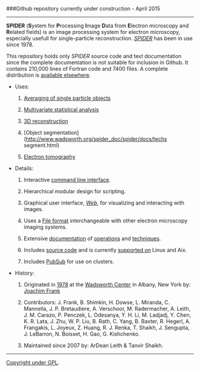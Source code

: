 ###Github repository currently under construction - April 2015

-------------------------------------------------------

**SPIDER**  (**S**ystem for **P**rocessing **I**mage **D**ata from **E**lectron microscopy and **R**elated fields) 
is an image processing system for electron microscopy, especially usefull for single-particle reconstruction. 
[*SPIDER*](http://www.wadsworth.org/spider_doc/spider/docs/spider.html) has been in use since 1978. 
  
This repository holds only *SPIDER* source code and text documentation since the 
complete documentation is not suitable for inclusion in Github. 
It contains 210,000 lines of Fortran code and 7400 files. 
A complete distribution is 
[available elsewhere](http://www.wadsworth.org/spider_doc/spider/docs/spi-register.html). 


* Uses:
               
   1.  [Averaging of single particle objects](http://www.wadsworth.org/spider_doc/spider/docs/philosophy.html) 
  
   2.  [Multivariate statistical analysis](http://www.wadsworth.org/spider_doc/spider/docs/techs/MSA/index.html)
  
   3.  [3D reconstruction](http://www.wadsworth.org/spider_doc/spider/docs/strategies.html)

   4.  [Object segmentation](http://www.wadsworth.org/spider_doc/spider/docs/techs segment.html)   

   5.  [Electron tomography](http://www.wadsworth.org/spider_doc/spider/docs/techs/lgstr/tomo/tomo.html)
   
        
* Details:
               
   1.   Interactive [command line interface](http://www.wadsworth.org/spider_doc/spider/docs/user_doc.html).  

   2.   Hierarchical modular design for scripting.  

   3.   Graphical user interface, [*Web*](http://www.wadsworth.org/spider_doc/web/docs/web.html), for 
        visualizing and interacting with images.  

   4.   Uses a [File format](http://www.wadsworth.org/spider_doc/spider/docs/image_doc.html) interchangeable with other electron microscopy imaging systems.  

   5.   Extensive [documentation](http://www.wadsworth.org/spider_doc/spider/docs/documents.html) of 
                  [operations](http://www.wadsworth.org/spider_doc/spider/docss/operations_doc.html) and
                  [techniques](http://www.wadsworth.org/spider_doc/spider/docs/techniques.html).  
                  

   6.   Includes [source code](http://www.wadsworth.org/spider_doc/spider/src) and is currently [supported on](http://www.wadsworth.org/spider_doc/spider/docs/spider_avail.html) Linux and Aix. 

   7.   Includes [PubSub](http://www.wadsworth.org/spider_doc/spider/pubsub/pubsub.html) for use on clusters.  
 
* History:

   1.   Originated in [1978](http://www.wadsworth.org/spider_doc/spider/docs/spider78.html) at the [Wadsworth Center](http://www.wadsworth.org/) in 
          Albany, New York by: [Joachim Frank](http://www.columbia.edu/cu/biology/faculty-data/joachim-frank/faculty.html) 
                  
   2.  Contributors:  J. Frank,  B. Shimkin,  H.  Dowse, L. Miranda,  C. Mannella,  J. P. Bretaudiere,  A. Verschoor, 
          M. Radermacher,  A. Leith,  J. M. Carazo,  P. Penczek,  L. Odesanya,  Y. H. Li,  M. Ladjadj,  Y. Chen, 
          K. R. Lata,  J. Zhu,  W. P. Liu,  B. Rath,  C. Yang,  B. Baxter,  R. Hegerl,  A. Frangakis, 
          L. Joyeux, Z. Huang,  R. J. Renka, T. Shaikh, J. Sengupta, J. LeBarron, N. Boisset, H. Gao, G.  Kishchenko.
                    
   3.  Maintained since 2007 by: ArDean Leith & Tanvir Shaikh. 

-----------------------------------------------------

[Copyright under GPL](http://www.wadsworth.org/spider_doc/spider/docs/copyright.html).   

